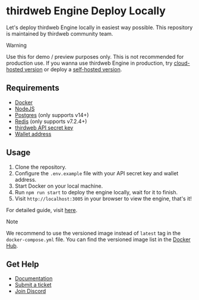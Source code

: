 # thirdweb Engine Deploy Locally

Let's deploy thirdweb Engine locally in easiest way possible. This repository is maintained by thirdweb community team.

> [!WARNING]
> Use this for demo / preview purposes only. This is not recommended for production use. If you wanna use thirdweb Engine in production, try [cloud-hosted version](https://thirdweb.com/dashboard/engine?requestCloudHosted) or deploy a [self-hosted version](https://support.thirdweb.com/infrastructure/eRgkLPBdL1WJJLzAbuWrPZ/how-to-deploy-your-self-hosted-thirdweb-engine-on-the-railway/d97FnFt8e926FqniTaYxfD).

## Requirements

- [Docker](https://docs.docker.com/get-docker/)
- [NodeJS](https://nodejs.org/en/download/)
- [Postgres](https://postgresql.org/download/) (only supports v14+)
- [Redis](https://redis.io/downloads/) (only supports v7.2.4+)
- [thirdweb API secret key](https://thirdweb.com/dashboard/api-keys)
- [Wallet address](https://portal.thirdweb.com/glossary/wallet)

## Usage

1. Clone the repository.
2. Configure the `.env.example` file with your API secret key and wallet address.
3. Start Docker on your local machine.
4. Run `npm run start` to deploy the engine locally, wait for it to finish.
5. Visit `http://localhost:3005` in your browser to view the engine, that's it!

For detailed guide, visit [here](https://support.thirdweb.com/infrastructure/eRgkLPBdL1WJJLzAbuWrPZ/how-to-deploy-thirdweb-engine-to-your-local-machine/nhgkjfQ7S9b6Hbe1dp9uuh).

> [!NOTE]
> We recommend to use the versioned image instead of `latest` tag in the `docker-compose.yml` file. You can find the versioned image list in the [Docker Hub](https://hub.docker.com/r/thirdweb/engine).

## Get Help

- [Documentation](https://portal.thirdweb.com)
- [Submit a ticket](https://support.thirdweb.com)
- [Join Discord](https://discord.gg/thirdweb)
